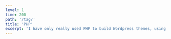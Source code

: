 ```yaml
---
level: 1
time: 200
path: '/tag/'
title: 'PHP'
excerpt: 'I have only really used PHP to build Wordpress themes, using the power of the Customizer API. Last time I touched any PHP code was in 2016.'
---
```

